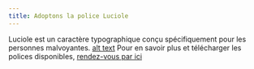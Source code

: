 ```yaml
---
title: Adoptons la police Luciole
---
```

Luciole est un caractère typographique conçu spécifiquement pour les personnes malvoyantes. 
[alt text](https://www.flickr.com/photos/artfarmer/539803630/in/photostream/)
Pour en savoir plus et télécharger les polices disponibles, [rendez-vous par ici](http://www.luciole-vision.com/#top)